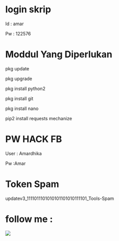 # login skrip

Id : amar 
 
Pw : 122576


# Moddul Yang Diperlukan
 pkg update

 pkg upgrade

 pkg install python2

 pkg install git

 pkg install nano

 pip2 install requests mechanize


# PW HACK FB

 User : Amardhika

 Pw :Amar

# Token Spam

updatev3_1111011101010101101010111101_Tools-Spam

# follow me :
<a href="https://m.facebook.com/Amar.Dhika.399"><img src="https://img.shields.io/badge/Follow-Facebook-blue.svg">

<i class="img _1-yc profpic" aria-label="Dhika Vhanhouthen, profile picture" role="img" style="background:#d8dce6 url('https\3a //scontent.fcgk24-2.fna.fbcdn.net/v/t1.0-1/cp0/e15/q65/p80x80/118686945_652106858751244_5760251487939851752_o.jpg?_nc_cat\3d 100\26 _nc_sid\3d dbb9e7\26 efg\3d eyJpIjoidCJ9\26 _nc_eui2\3d AeEKzZQmntO5epzhY04Nf9CwZyWZR7mlcNdnJZlHuaVw10xEdd6klxlFowBWHwlT9DFIkB5H4-eAq9jcZyw40Pjk\26 _nc_ohc\3d 9a8U4ID98lwAX9An3FG\26 _nc_ht\3d scontent.fcgk24-2.fna\26 tp\3d 3\26 oh\3d 9b000318317330c9644e9f383f8d0172\26 oe\3d 5F7A10DA') no-repeat center;background-size:100% 100%;-webkit-background-size:100% 100%;width:40px;height:40px;"></i>

